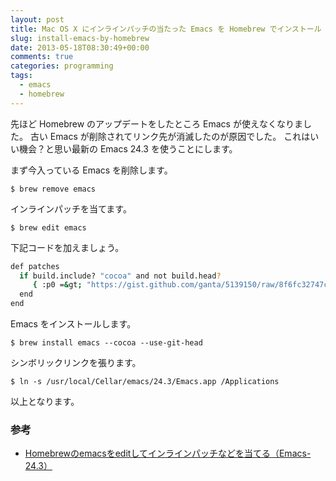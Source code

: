 ```yaml
---
layout: post
title: Mac OS X にインラインパッチの当たった Emacs を Homebrew でインストール
slug: install-emacs-by-homebrew
date: 2013-05-18T08:30:49+00:00
comments: true
categories: programming
tags:
  - emacs
  - homebrew
---
```


先ほど Homebrew のアップデートをしたところ Emacs が使えなくなりました。
古い Emacs が削除されてリンク先が消滅したのが原因でした。
これはいい機会？と思い最新の Emacs 24.3 を使うことにします。

まず今入っている Emacs を削除します。

    $ brew remove emacs

インラインパッチを当てます。

    $ brew edit emacs

下記コードを加えましょう。

```sh
def patches
  if build.include? "cocoa" and not build.head?
     { :p0 =&gt; "https://gist.github.com/ganta/5139150/raw/8f6fc32747c40a51de597ce73085f56764a7d3ed/japanese-patch-for-emacs-24.3.patch" }
  end
end
```

Emacs をインストールします。

    $ brew install emacs --cocoa --use-git-head

シンボリックリンクを張ります。

    $ ln -s /usr/local/Cellar/emacs/24.3/Emacs.app /Applications

以上となります。

### 参考

- [Homebrewのemacsをeditしてインラインパッチなどを当てる（Emacs-24.3）](http://qiita.com/items/0824b0a4fd1eaae67019")
